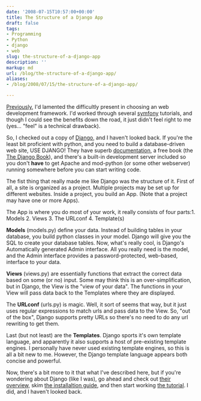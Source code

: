 ```yaml
---
date: '2008-07-15T10:57:00+00:00'
title: The Structure of a Django App
draft: false
tags:
- Programming
- Python
- django
- web
slug: the-structure-of-a-django-app
description: ''
markup: md
url: /blog/the-structure-of-a-django-app/
aliases:
- /blog/2008/07/15/the-structure-of-a-django-app/

---
```


[Previously](http://bradmontgomery.blogspot.com/2008/06/lions-tigers-and-web-development.html), I'd lamented the difficultly present in choosing an web development framework. I'd worked through several [symfony](http://www.symfony-project.org/) tutorials, and though I could see the benefits down the road, it just didn't feel right to me (yes... "feel" is a technical drawback).  
  
So, I checked out a copy of [Django](http://www.djangoproject.com/), and I haven't looked back. If you're the least bit proficient with python, and you need to build a database-driven web site, USE DJANGO! They have superb [documentation](http://www.djangoproject.com/documentation/), a free book (the [The Django Book](http://djangobook.com/)), and there's a built-in development server included so you don't **have** to get Apache and mod-python (or some other webserver) running somewhere before you can start writing code.   
  
The fist thing that really made me like Django was the structure of it. First of all, a site is organized as a project. Multiple projects may be set up for different websites. Inside a project, you build an App. (Note that a project may have one or more Apps).  
  
The App is where you do most of your work, it really consists of four parts:1. Models
2. Views
3. The URLconf
4. Template(s)

   
  
**Models** (models.py) define your data. Instead of building tables in your database, you build python classes in your model. Django will give you the SQL to create your database tables. Now, what's really cool, is Django's Automatically generated Admin interface. All you really need is the model, and the Admin interface provides a password-protected, web-based, interface to your data.   
  
**Views** (views.py) are essentially functions that extract the correct data based on some (or no) input. Some may think this is an over-simplification, but in Django, the View is the "view of your data". The functions in your View will pass data back to the Templates where they are displayed.  
  
The **URLconf** (urls.py) is magic. Well, it sort of seems that way, but it just uses regular expressions to match urls and pass data to the View. So, "out of the box", Django supports pretty URLs so there's no need to do any url rewriting to get them.  
  
Last (but not least) are the **Templates**. Django sports it's own template language, and apparently it also supports a host of pre-existing template engines. I personally have never used existing template engines, so this is all a bit new to me. However, the Django template language appears both concise and powerful.  
  
Now, there's a bit more to it that what I've described here, but if you're wondering about Django (like I was), go ahead and check out [their overview](http://www.djangoproject.com/documentation/overview/), skim [the installaltion guide](http://www.djangoproject.com/documentation/install/), and then start working [the tutorial](http://www.djangoproject.com/documentation/tutorial01/). I did, and I haven't looked back.